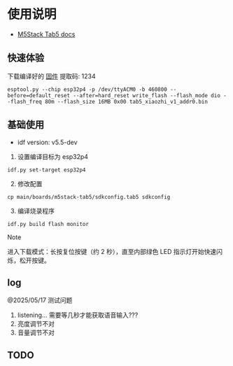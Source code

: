 # 使用说明 

* [M5Stack Tab5 docs](https://docs.m5stack.com/zh_CN/core/Tab5)

## 快速体验

下载编译好的 [固件](https://pan.baidu.com/s/1dgbUQtMyVLSCSBJLHARpwQ?pwd=1234) 提取码: 1234 

```shell
esptool.py --chip esp32p4 -p /dev/ttyACM0 -b 460800 --before=default_reset --after=hard_reset write_flash --flash_mode dio --flash_freq 80m --flash_size 16MB 0x00 tab5_xiaozhi_v1_addr0.bin 
```

## 基础使用

* idf version: v5.5-dev

1. 设置编译目标为 esp32p4

```shell
idf.py set-target esp32p4 
```

2. 修改配置 

```shell
cp main/boards/m5stack-tab5/sdkconfig.tab5 sdkconfig
```

3. 编译烧录程序

```shell
idf.py build flash monitor
```

> [!NOTE]
> 进入下载模式：长按复位按键（约 2 秒），直至内部绿色 LED 指示灯开始快速闪烁，松开按键。


## log

@2025/05/17 测试问题

1. listening... 需要等几秒才能获取语音输入???
2. 亮度调节不对
3. 音量调节不对
 
## TODO
